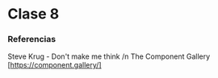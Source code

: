 # Clase 8 #

### Referencias ###
Steve Krug - Don't make me think /n
The Component Gallery [https://component.gallery/]

